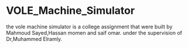 # VOLE_Machine_Simulator
the vole machine simulator is a college assignment that were built by Mahmoud Sayed,Hassan momen and saif omar.
under the supervision of Dr,Muhammed Elramly.
